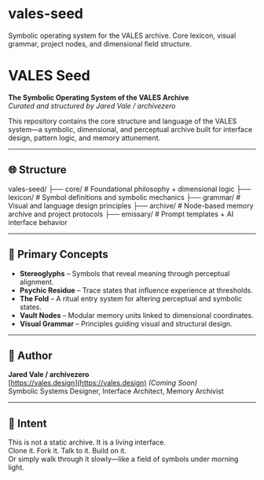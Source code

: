 # vales-seed
Symbolic operating system for the VALES archive. Core lexicon, visual grammar, project nodes, and dimensional field structure.

# VALES Seed

**The Symbolic Operating System of the VALES Archive**  
*Curated and structured by Jared Vale / archivezero*

This repository contains the core structure and language of the VALES system—a symbolic, dimensional, and perceptual archive built for interface design, pattern logic, and memory attunement.

---

## 🌐 Structure
vales-seed/
├── core/              # Foundational philosophy + dimensional logic
├── lexicon/           # Symbol definitions and symbolic mechanics
├── grammar/           # Visual and language design principles
├── archive/           # Node-based memory archive and project protocols
├── emissary/          # Prompt templates + AI interface behavior

---

## 🔑 Primary Concepts

- **Stereoglyphs** – Symbols that reveal meaning through perceptual alignment.
- **Psychic Residue** – Trace states that influence experience at thresholds.
- **The Fold** – A ritual entry system for altering perceptual and symbolic states.
- **Vault Nodes** – Modular memory units linked to dimensional coordinates.
- **Visual Grammar** – Principles guiding visual and structural design.

---

## 💠 Author

**Jared Vale / archivezero**  
[https://vales.design](https://vales.design) *(Coming Soon)*  
Symbolic Systems Designer, Interface Architect, Memory Archivist

---

## 🧭 Intent

This is not a static archive. It is a living interface.  
Clone it. Fork it. Talk to it. Build on it.  
Or simply walk through it slowly—like a field of symbols under morning light.